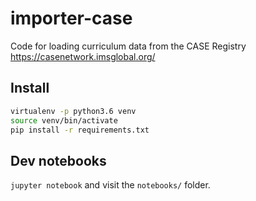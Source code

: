 # importer-case
Code for loading curriculum data from the CASE Registry https://casenetwork.imsglobal.org/


## Install


```bash
virtualenv -p python3.6 venv
source venv/bin/activate
pip install -r requirements.txt
```

## Dev notebooks

`jupyter notebook` and visit the `notebooks/` folder.

